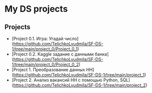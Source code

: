# My DS projects

## Projects

* [Project 0.1. Игра: Угадай число] (https://github.com/TelichkoLyudmila/SF-DS-1/tree/main/project_0/Project_0_1)
* [Project 0.2. Kaggle задание с данными банка] (https://github.com/TelichkoLyudmila/SF-DS-1/tree/main/project_0/Project_0_2)
* [Project 1. Преобразование данных HH] (https://github.com/TelichkoLyudmila/SF-DS-1/tree/main/project_1) 
* [Project 2. Анализ вакансий HH с помощью Python, SQL] (https://github.com/TelichkoLyudmila/SF-DS-1/tree/main/project_2)

